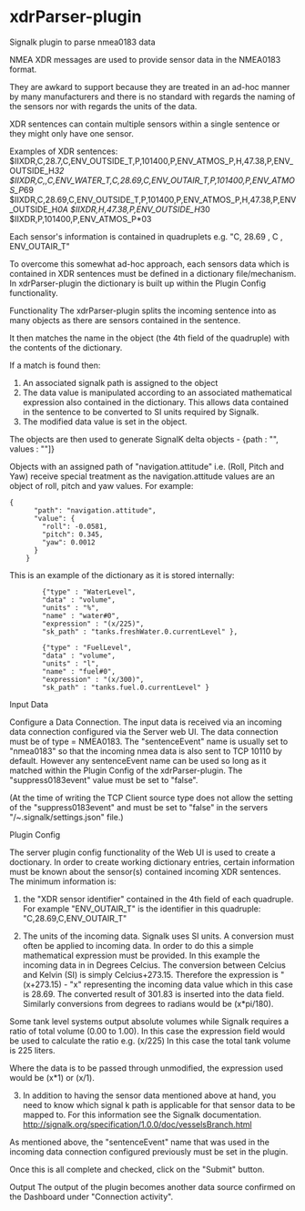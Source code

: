# xdrParser-plugin
Signalk plugin to parse nmea0183 data

NMEA XDR messages are used to provide sensor data in the NMEA0183 format.

They are awkard to support because they are treated in an ad-hoc manner by many manufacturers and there is no standard with regards the naming of the sensors nor with regards the units of the data. 

XDR sentences can contain multiple sensors within a single sentence or they might only have one sensor.

Examples of XDR sentences:
$IIXDR,C,28.7,C,ENV_OUTSIDE_T,P,101400,P,ENV_ATMOS_P,H,47.38,P,ENV_OUTSIDE_H*32
$IIXDR,C,,C,ENV_WATER_T,C,28.69,C,ENV_OUTAIR_T,P,101400,P,ENV_ATMOS_P*69
$IIXDR,C,28.69,C,ENV_OUTSIDE_T,P,101400,P,ENV_ATMOS_P,H,47.38,P,ENV_OUTSIDE_H*0A
$IIXDR,H,47.38,P,ENV_OUTSIDE_H*30
$IIXDR,P,101400,P,ENV_ATMOS_P*03

Each sensor's information is contained in quadruplets e.g. "C,  28.69  ,  C  ,  ENV_OUTAIR_T"

To overcome this somewhat ad-hoc approach, each sensors data which is contained in XDR sentences must be defined in a dictionary file/mechanism. In xdrParser-plugin the dictionary is built up within the Plugin Config functionality.

Functionality
The xdrParser-plugin splits the incoming sentence into as many objects as there are sensors contained in the sentence.

It then matches the name in the object (the 4th field of the quadruple) with the contents of the dictionary. 

If a match is found then:
1) An associated signalk path is assigned to the object 
2) The data value is manipulated according to an associated mathematical expression also contained in the dictionary. This allows data contained in the sentence to be converted to SI units required by Signalk.
3) The modified data value is set in the object.

The objects are then used to generate SignalK delta objects - 
{path : "<dictionary defined path>", values : "<manipulated value from sentence>"]} 
	
Objects with an assigned path of "navigation.attitude" i.e. (Roll, Pitch and Yaw) receive special treatment as the navigation.attitude values are an object of roll, pitch and yaw values. For example:
	
	{
          "path": "navigation.attitude",
          "value": {
            "roll": -0.0581,
            "pitch": 0.345,
            "yaw": 0.0012
          }
        }
	
This is an example of the dictionary as it is stored internally: 

			{"type" : "WaterLevel",
			"data" : "volume",
			"units" : "%",
			"name" : "water#0",
			"expression" : "(x/225)", 
			"sk_path" : "tanks.freshWater.0.currentLevel" },

			{"type" : "FuelLevel",
			"data" : "volume",
			"units" : "l",
			"name" : "fuel#0",
			"expression" : "(x/300)",
			"sk_path" : "tanks.fuel.0.currentLevel" }


Input Data

Configure a Data Connection.
The input data is received via an incoming data connection configured via the Server web UI. 
The data connection must be of type = NMEA0183. 
The "sentenceEvent" name is usually set to "nmea0183" so that the incoming nmea data is also sent to TCP 10110 by default. However any sentenceEvent name can be used so long as it matched within the Plugin Config of the xdrParser-plugin.
The "suppress0183event" value must be set to "false". 

(At the time of writing the TCP Client source type does not allow the setting of the "suppress0183event" and must be set to "false" in the servers "/~.signalk/settings.json" file.)

Plugin Config

The server plugin config functionality of the Web UI is used to create a doctionary. In order to create working dictionary entries, certain information must be known about the sensor(s) contained incoming XDR sentences. The minimum information is:
1) the "XDR sensor identifier" contained in the 4th field of each quadruple. For example "ENV_OUTAIR_T" is the identifier in this quadruple: "C,28.69,C,ENV_OUTAIR_T"

2) The units of the incoming data. Signalk uses SI units. A conversion must often be applied to incoming data. In order to do this a simple mathematical expression must be provided. In this example the incoming data in in Degrees Celcius. The conversion between Celcius and Kelvin (SI) is simply Celcius+273.15. Therefore the expression is "(x+273.15) - "x" representing the incoming data value which in this case is 28.69. The converted result of 301.83 is inserted into the data field. Similarly conversions from degrees to radians would be (x*pi/180).

Some tank level systems output absolute volumes while Signalk requires a ratio of total volume (0.00 to 1.00). In this case the expression field would be used to calculate the ratio e.g. (x/225) In this case the total tank volume is 225 liters.

Where the data is to be passed through unmodified, the expression used would be (x*1) or (x/1).

3) In addition to having the sensor data mentioned above at hand, you need to know which signal k path is applicable for that sensor data to be mapped to. For this information see the Signalk documentation. http://signalk.org/specification/1.0.0/doc/vesselsBranch.html

As mentioned above, the "sentenceEvent" name that was used in the incoming data connection configured previously must be set in the plugin.

Once this is all complete and checked, click on the "Submit" button. 

Output
The output of the plugin becomes another data source confirmed on the Dashboard under "Connection activity".

